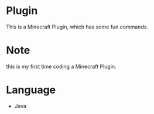 # Plugin 
This is a Minecraft Plugin, which has some fun commands.

# Note
this is my first time coding a Minecraft Plugin.

# Language 
- Java
